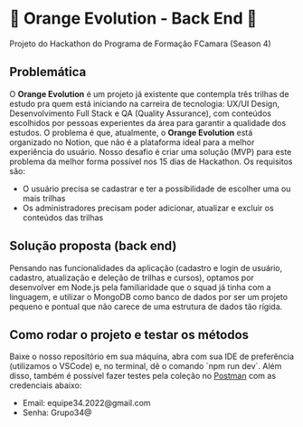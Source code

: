 <h1>🍊 Orange Evolution - Back End 🍊</h1>
<p>Projeto do Hackathon do Programa de Formação FCamara (Season 4)</p>

<h2>Problemática</h2>
<p>O <b>Orange Evolution</b> é um projeto já existente que contempla três trilhas de estudo pra quem está iniciando na carreira de tecnologia: UX/UI Design, Desenvolvimento Full Stack e QA (Quality Assurance), com conteúdos escolhidos por pessoas experientes da área para garantir a qualidade dos estudos. O problema é que, atualmente, o <b>Orange Evolution</b> está organizado no Notion, que não é a plataforma ideal para a melhor experiência do usuário. Nosso desafio é criar uma solução (MVP) para este problema da melhor forma possível nos 15 dias de Hackathon. Os requisitos são:</p>
<ul>
<li>O usuário precisa se cadastrar e ter a possibilidade de escolher uma ou mais trilhas</li>
<li>Os administradores precisam poder adicionar, atualizar e excluir os conteúdos das trilhas</li>
</ul>

<h2>Solução proposta (back end)</h2>
<p>Pensando nas funcionalidades da aplicação (cadastro e login de usuário, cadastro, atualização e deleção de trilhas e cursos), optamos por desenvolver em Node.js pela familiaridade que o squad já tinha com a linguagem, e utilizar o MongoDB como banco de dados por ser um projeto pequeno e pontual que não carece de uma estrutura de dados tão rígida.</p>

<h2>Como rodar o projeto e testar os métodos</h2>
<p>Baixe o nosso repositório em sua máquina, abra com sua IDE de preferência (utilizamos o VSCode) e, no terminal, dê o comando `npm run dev`. Além disso, também é possível fazer testes pela coleção no <a href="https://www.postman.com/" target="_blank">Postman</a> com as credenciais abaixo:</p>
<ul>
<li>Email: equipe34.2022@gmail.com</li>
<li>Senha: Grupo34@</li>
</ul>

